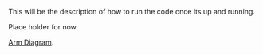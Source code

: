 This will be the description of how to run the code once its up and running.

Place holder for now.

[Arm Diagram](images/Muscle_diagram).